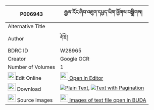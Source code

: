 |P006943|རྒྱལ་རོང་ཞིབ་འཇུག་དཔྱད་ཡིག་ཕྱོགས་བསྒྲིགས། 
| --- | --- 
|Alternative Title |
|Author| རྡོ་རྗེ།
|BDRC ID | W28965
|Creator | Google OCR
|Number of Volumes| 1
|<img width="25" src="https://img.icons8.com/color/25/000000/edit-property.png">Edit Online| [<img width="25" src="https://avatars.githubusercontent.com/u/45091458?s=200&v=4"> Open in Editor](http://editor.openpecha.org/P006943)
|<img width="25" src="https://img.icons8.com/fluent/48/000000/download-2.png"/>  Download | [![](https://img.icons8.com/color/20/000000/txt.png)Plain Text](https://github.com/Openpecha/P006943/releases/download/v2/gyalrong_shyibjuk_che_yik_chok_plain_P006943.zip), [![](https://img.icons8.com/color/20/000000/txt.png)Text with Pagination](https://github.com/Openpecha/P006943/releases/download/v2/gyalrong_shyibjuk_che_yik_chok_pages_P006943.zip)
|<img width="25" src="https://img.icons8.com/plasticine/100/000000/pictures-folder.png"/>  Source Images | [<img width="25" src="https://library.bdrc.io/icons/BUDA-small.svg"> Images of text file open in BUDA](https://library.bdrc.io/show/bdr:W28965)